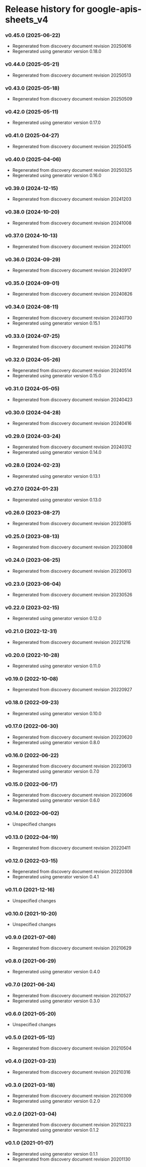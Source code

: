 # Release history for google-apis-sheets_v4

### v0.45.0 (2025-06-22)

* Regenerated from discovery document revision 20250616
* Regenerated using generator version 0.18.0

### v0.44.0 (2025-05-21)

* Regenerated from discovery document revision 20250513

### v0.43.0 (2025-05-18)

* Regenerated from discovery document revision 20250509

### v0.42.0 (2025-05-11)

* Regenerated using generator version 0.17.0

### v0.41.0 (2025-04-27)

* Regenerated from discovery document revision 20250415

### v0.40.0 (2025-04-06)

* Regenerated from discovery document revision 20250325
* Regenerated using generator version 0.16.0

### v0.39.0 (2024-12-15)

* Regenerated from discovery document revision 20241203

### v0.38.0 (2024-10-20)

* Regenerated from discovery document revision 20241008

### v0.37.0 (2024-10-13)

* Regenerated from discovery document revision 20241001

### v0.36.0 (2024-09-29)

* Regenerated from discovery document revision 20240917

### v0.35.0 (2024-09-01)

* Regenerated from discovery document revision 20240826

### v0.34.0 (2024-08-11)

* Regenerated from discovery document revision 20240730
* Regenerated using generator version 0.15.1

### v0.33.0 (2024-07-25)

* Regenerated from discovery document revision 20240716

### v0.32.0 (2024-05-26)

* Regenerated from discovery document revision 20240514
* Regenerated using generator version 0.15.0

### v0.31.0 (2024-05-05)

* Regenerated from discovery document revision 20240423

### v0.30.0 (2024-04-28)

* Regenerated from discovery document revision 20240416

### v0.29.0 (2024-03-24)

* Regenerated from discovery document revision 20240312
* Regenerated using generator version 0.14.0

### v0.28.0 (2024-02-23)

* Regenerated using generator version 0.13.1

### v0.27.0 (2024-01-23)

* Regenerated using generator version 0.13.0

### v0.26.0 (2023-08-27)

* Regenerated from discovery document revision 20230815

### v0.25.0 (2023-08-13)

* Regenerated from discovery document revision 20230808

### v0.24.0 (2023-06-25)

* Regenerated from discovery document revision 20230613

### v0.23.0 (2023-06-04)

* Regenerated from discovery document revision 20230526

### v0.22.0 (2023-02-15)

* Regenerated using generator version 0.12.0

### v0.21.0 (2022-12-31)

* Regenerated from discovery document revision 20221216

### v0.20.0 (2022-10-28)

* Regenerated using generator version 0.11.0

### v0.19.0 (2022-10-08)

* Regenerated from discovery document revision 20220927

### v0.18.0 (2022-09-23)

* Regenerated using generator version 0.10.0

### v0.17.0 (2022-06-30)

* Regenerated from discovery document revision 20220620
* Regenerated using generator version 0.8.0

### v0.16.0 (2022-06-22)

* Regenerated from discovery document revision 20220613
* Regenerated using generator version 0.7.0

### v0.15.0 (2022-06-17)

* Regenerated from discovery document revision 20220606
* Regenerated using generator version 0.6.0

### v0.14.0 (2022-06-02)

* Unspecified changes

### v0.13.0 (2022-04-19)

* Regenerated from discovery document revision 20220411

### v0.12.0 (2022-03-15)

* Regenerated from discovery document revision 20220308
* Regenerated using generator version 0.4.1

### v0.11.0 (2021-12-16)

* Unspecified changes

### v0.10.0 (2021-10-20)

* Unspecified changes

### v0.9.0 (2021-07-08)

* Regenerated from discovery document revision 20210629

### v0.8.0 (2021-06-29)

* Regenerated using generator version 0.4.0

### v0.7.0 (2021-06-24)

* Regenerated from discovery document revision 20210527
* Regenerated using generator version 0.3.0

### v0.6.0 (2021-05-20)

* Unspecified changes

### v0.5.0 (2021-05-12)

* Regenerated from discovery document revision 20210504

### v0.4.0 (2021-03-23)

* Regenerated from discovery document revision 20210316

### v0.3.0 (2021-03-18)

* Regenerated from discovery document revision 20210309
* Regenerated using generator version 0.2.0

### v0.2.0 (2021-03-04)

* Regenerated from discovery document revision 20210223
* Regenerated using generator version 0.1.2

### v0.1.0 (2021-01-07)

* Regenerated using generator version 0.1.1
* Regenerated from discovery document revision 20201130

